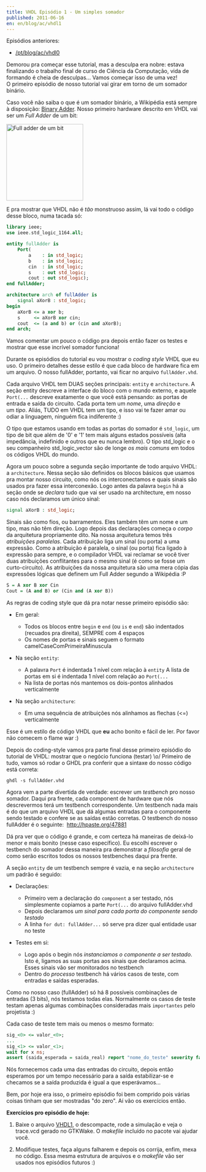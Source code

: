 ```yaml
---
title: VHDL Episódio 1 - Um simples somador
published: 2011-06-16
en: en/blog/ac/vhdl1
---
```


Episódios anteriores:

  * [/pt/blog/ac/vhdl0](/pt/blog/ac/vhdl0)

Demorou pra começar esse tutorial, mas a desculpa era nobre:
estava finalizando o trabalho final de curso de Ciência da Computação, vida de formando é cheia de desculpas...
Vamos começar isso de uma vez! O primeiro episódio de nosso tutorial vai girar em torno de um somador binário.

Caso você não saiba o que é um somador binário, a Wikipédia está sempre à disposição: [Binary Adder][1].
Nosso primeiro hardware descrito em VHDL vai ser um _Full Adder_ de um bit:

<!--more-->

<div id="imgdiv-fa"><style type="text/css" scoped> #imgdiv-fa img { width:200px };</style>

 ![Full adder de um bit](/files/imgs/2011-06_215px-1-bit_full-adder.svg_.png)

</div>

E pra mostrar que VHDL não é _tão_ monstruoso assim, lá vai todo o código desse bloco, numa tacada só:

```vhdl
library ieee;
use ieee.std_logic_1164.all;

entity fullAdder is
    Port(
        a    : in std_logic;
        b    : in std_logic;
        cin  : in std_logic;
        s    : out std_logic;
        cout : out std_logic);
end fullAdder;

architecture arch of fullAdder is
    signal aXorB : std_logic;
begin
    aXorB <= a xor b;
    s     <= aXorB xor cin;
    cout  <= (a and b) or (cin and aXorB);
end arch;
```

Vamos comentar um pouco o código pra depois então fazer os testes e mostrar que esse incrível somador funciona!

Durante os episódios do tutorial eu vou mostrar o _coding style_ VHDL que eu uso.
O primeiro detalhes desse estilo é que cada bloco de hardware fica em um arquivo.
O nosso fullAdder, portanto, vai ficar no arquivo `fullAdder.vhd`.

Cada arquivo VHDL tem DUAS seções principais: `entity` e `architecture`.
A seção entity descreve a interface do bloco com o mundo externo, e aquele `Port(...` descreve exatamente o que você está pensando:
as portas de entrada e saída do circuito. Cada porta tem um _nome_, uma _direção_ e um _tipo_.
Aliás, TUDO em VHDL tem um tipo, e isso vai te fazer amar ou odiar a linguagem, ninguém fica indiferente :)

O tipo que estamos usando em todas as portas do somador é `std_logic`,
um tipo de bit que além de '0' e '1' tem mais alguns estados possíveis (alta impedância, indefinido e outros que eu nunca lembro).
O tipo std_logic e o seu companheiro std_logic_vector são de longe _os mais comuns_ em todos os códigos VHDL do mundo.

Agora um pouco sobre a segunda seção importante de todo arquivo VHDL: a `architecture`.
Nessa seção são definidos os blocos básicos que usamos pra montar nosso circuito,
como nós os interconectamos e quais sinais são usados pra fazer essa interconexão.
Logo antes da palavra `begin` há a seção onde se _declara_ tudo que vai ser usado na architecture,
em nosso caso nós declaramos um único sinal:

```vhdl
signal aXorB : std_logic;
```

Sinais são como fios, ou barramentos.
Eles também têm um nome e um tipo, mas não têm direção.
Logo depois das declarações começa o _corpo_ da arquitetura propriamente dito.
Na nossa arquitetura temos três _atribuições paralelas_. Cada atribuição liga um sinal (ou porta) a uma expressão.
Como a atribuição é paralela, o sinal (ou porta) fica ligado à expressão para sempre,
e o compilador VHDL vai reclamar se você tiver duas atribuições conflitantes para o mesmo sinal (é como se fosse um curto-circuito).
As atribuições da nossa arquitetura são uma mera cópia das expressões lógicas que definem um Full Adder segundo a Wikipédia :P

```vhdl
S = A xor B xor Cin
Cout = (A and B) or (Cin and (A xor B))
```

As regras de coding style que dá pra notar nesse primeiro episódio são:

  *  Em geral:
      + Todos os blocos entre `begin` e `end` (ou `is` e `end`) são indentados (recuados pra direita), SEMPRE com 4 espaços
      + Os nomes de portas e sinais seguem o formato camelCaseComPrimeiraMinuscula

  *  Na seção `entity`:
      + A palavra `Port` é indentada 1 nível com relação à `entity` A lista de portas em si é indentada 1 nível com relação ao `Port(...`
      + Na lista de portas nós mantemos os dois-pontos alinhados verticalmente

  *  Na seção `architecture`:
      + Em uma sequência de atribuições nós alinhamos as flechas (<=) verticalmente

Esse é um estilo de código VHDL que **eu** acho bonito e fácil de ler. Por favor não comecem o flame war :)

Depois do coding-style vamos pra parte final desse primeiro episódio do tutorial de VHDL: mostrar que o negócio funciona (testar) \o/
Primeiro de tudo, vamos só rodar o GHDL pra conferir que a sintaxe do nosso código está correta:

    ghdl -s fullAdder.vhd

Agora vem a parte divertida de verdade: escrever um _testbench_ pro nosso somador.
Daqui pra frente, cada component de hardware que nós descrevermos terá um testbench correspondente.
Um testbench nada mais é do que um arquivo VHDL que dá algumas entradas para o componente sendo testado
e confere se as saídas estão corretas.
O testbench do nosso fullAdder é o seguinte:  <http://hpaste.org/47881>

Dá pra ver que o código é grande, e com certeza há maneiras de deixá-lo menor e mais bonito (nesse caso específico).
Eu escolhi escrever o testbench do somador dessa maneira pra demonstrar
a _filosofia_ geral de como serão escritos todos os nossos testbenches daqui pra frente.

A seção `entity` de um testbench sempre é vazia, e na seção `architecture` um padrão é seguido:

  * Declarações:
      + Primeiro vem a declaração do `component` a ser testado, nós simplesmente copiamos a parte `Port(...` do arquivo fullAdder.vhd
      + Depois declaramos _um sinal para cada porta do componente sendo testado_
      + A linha `for dut: fullAdder...` só serve pra dizer qual entidade usar no teste

  * Testes em si:
      + Logo após o begin nós _instanciamos o componente a ser testado_.
        Isto é, ligamos as suas portas aos sinais que declaramos acima. Esses sinais vão ser monitorados no testbench
      + Dentro do _processo_ testbench há vários casos de teste, com entradas e saídas esperadas.

Como no nosso caso (fullAdder) só há 8 possíveis combinações de entradas (3 bits), nós testamos todas elas.
Normalmente os casos de teste testam apenas algumas combinações consideradas mais `importantes` pelo projetista :)

Cada caso de teste tem mais ou menos o mesmo formato:

```vhdl
sig_<0> <= valor_<0>;
...
sig_<1> <= valor_<1>;
wait for x ns;
assert (saida_esperada = saida_real) report "nome_do_teste" severity failure;
```

Nós fornecemos cada uma das entradas do circuito,
depois então esperamos por um tempo necessário para a saída estabilizar-se e checamos se a saída produzida é igual a que esperávamos...

Bem, por hoje era isso, o primeiro episódio foi bem comprido pois várias coisas tinham que ser mostradas "do zero".
Aí vão os exercícios então.

**Exercícios pro episódio de hoje:**

  1. Baixe o arquivo [VHDL1][2], o descompacte, rode a simulação e veja o trace.vcd gerado no GTKWake.
     O _makefile_ incluído no pacote vai ajudar você.

  2. Modifique testes, faça alguns falharem e depois os corrija, enfim, mexa no código.
     Essa mesma estrutura de arquivos e o _makefile_ vão ser usados nos episódios futuros :)


[1]: <http://en.wikipedia.org/wiki/Binary_adder>
[2]: </files/2011/06_vhdl1/vhdl1-tar/>
